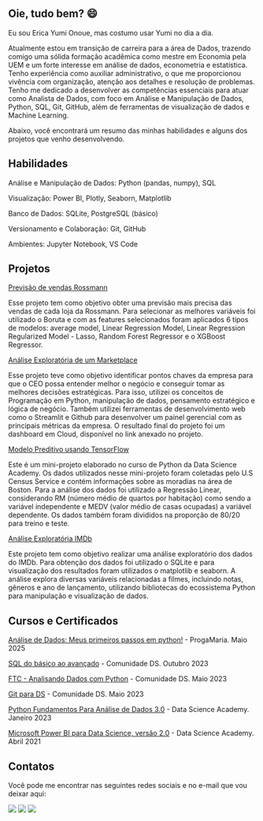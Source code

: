 ## Oie, tudo bem? 😄

Eu sou Erica Yumi Onoue, mas costumo usar Yumi no dia a dia.

Atualmente estou em transição de carreira para a área de Dados, trazendo comigo uma sólida formação acadêmica como mestre em Economia pela UEM e um forte interesse em análise de dados, econometria e estatística.
Tenho experiência como auxiliar administrativo, o que me proporcionou vivência com organização, atenção aos detalhes e resolução de problemas.
Tenho me dedicado a desenvolver as competências essenciais para atuar como Analista de Dados, com foco em Análise e Manipulação de Dados, Python, SQL, Git, GitHub, além de ferramentas de visualização de dados e Machine Learning.

Abaixo, você encontrará um resumo das minhas habilidades e alguns dos projetos que venho desenvolvendo.

## Habilidades

Análise e Manipulação de Dados: Python (pandas, numpy), SQL

Visualização: Power BI, Plotly, Seaborn, Matplotlib

Banco de Dados: SQLite, PostgreSQL (básico)

Versionamento e Colaboração: Git, GitHub

Ambientes: Jupyter Notebook, VS Code


## Projetos

[Previsão de vendas Rossmann](https://github.com/YumiiOnoue/sales_prediction_Rossmann)

Esse projeto tem como objetivo obter uma previsão mais precisa das vendas de cada loja da Rossmann. Para selecionar as melhores variáveis foi utilizado o Boruta e com as features selecionados foram aplicados 6 tipos de modelos: average model, Linear Regression Model, Linear Regression Regularized Model - Lasso, Random Forest Regressor e o XGBoost Regressor. 


[Análise Exploratória de um Marketplace](https://github.com/YumiiOnoue/projeto_fome_zero)

Esse projeto teve como objetivo identificar pontos chaves da empresa para que o CEO possa entender melhor o negócio e conseguir tomar as melhores decisões estratégicas. 
Para isso, utilizei os conceitos de Programação em Python, manipulação de dados, pensamento estratégico e lógica de negócio. Também utilizei ferramentas de desenvolvimento web como o Streamlit e Github para desenvolver um painel gerencial com as principais métricas da empresa.
O resultado final do projeto foi um dashboard em Cloud, disponível no link anexado no projeto.


[Modelo Preditivo usando TensorFlow](https://github.com/YumiiOnoue/modelo_preditiva_tensorflow)

Este é um mini-projeto elaborado no curso de Python da Data Science Academy. Os dados utilizados nesse mini-projeto foram coletadas pelo U.S Census Service e contém informações sobre as moradias na área de Boston. Para a análise dos dados foi utilizado a Regressão Linear, considerando RM (número médio de quartos por habitação) como sendo a variável independente e MEDV (valor médio de casas ocupadas) a variável dependente. Os dados também foram divididos na proporção de 80/20 para treino e teste.


[Análise Exploratória IMDb](https://github.com/YumiiOnoue/IMDB_ExploratoryAnalysis)

Este projeto tem como objetivo realizar uma análise exploratório dos dados do IMDb. Para obtenção dos dados foi utilizado o SQLite e para visualização dos resultados foram utilizados o matplotlib e seaborn. A análise explora diversas variáveis relacionadas a filmes, incluindo notas, gêneros e ano de lançamento, utilizando bibliotecas do ecossistema Python para manipulação e visualização de dados.

## Cursos e Certificados

[Análise de Dados: Meus primeiros passos em python!](https://euprogramo.thinkific.com/certificates/til5hiwht9) - ProgaMaria. Maio 2025

[SQL do básico ao avançado](https://drive.google.com/file/d/1ADLULh1qbYPolf3K3pLgEEibwJTS1Aq6/view?usp=sharing) - Comunidade DS. Outubro 2023

[FTC - Analisando Dados com Python](https://e-certificado.com/e?c=1698554AF2B08F2311261830) - Comunidade DS. Maio 2023

[Git para DS](https://e-certificado.com/e?c=1711988A33C74D4411261830) -  Comunidade DS. Maio 2023

[Python Fundamentos Para Análise de Dados 3.0](https://drive.google.com/file/d/14XukkEHdU3XxLgDjvHBCGH67Dko8li2E/view?usp=sharing) - Data Science Academy. Janeiro 2023

[Microsoft Power BI para Data Science, versão 2.0](https://drive.google.com/file/d/1tNgatJzTNR04tyIPpo67vRWwolr5NQiF/view?usp=sharing) - Data Science Academy. Abril 2021

## Contatos

Você pode me encontrar nas seguintes redes sociais e no e-mail que vou deixar aqui:
<div> 
 
  <a href="https://instagram.com/yumiionoue" target="_blank"><img src="https://img.shields.io/badge/-Instagram-%23E4405F?style=for-the-badge&logo=instagram&logoColor=white" target="_blank"></a>
  <a href="https://www.linkedin.com/in/ericayumionoue" target="_blank"><img src="https://img.shields.io/badge/-LinkedIn-%230077B5?style=for-the-badge&logo=linkedin&logoColor=white" target="_blank"></a> 
  <a href = "mailto:eyumiio@gmail.com"><img src="https://img.shields.io/badge/-Gmail-%23333?style=for-the-badge&logo=gmail&logoColor=white" target="_blank"></a>

</div>
